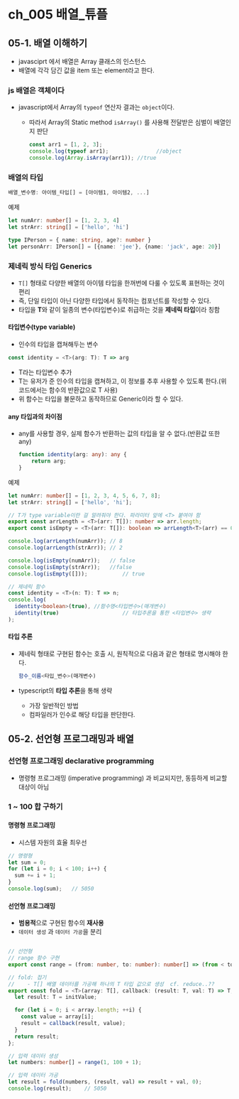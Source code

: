 # <a id="ch_004">ch_005 배열_튜플</a>



## 05-1. 배열 이해하기

- javasciprt 에서 배열은 Array 클래스의 인스턴스
- 배열에 각각 담긴 값을 item 또는 element라고 한다.



### js 배열은 **객체**이다

- javascript에서 Array의 `typeof` 연산자 결과는 `object`이다.

  - 따라서 Array의 Static method `isArray()` 를 사용해 전달받은 심벌이 배열인지 판단

    ```typescript
    const arr1 = [1, 2, 3];
    console.log(typeof arr1); 				//object
    console.log(Array.isArray(arr1)); //true
    ```

    

### 배열의 타입

```typescript
배열_변수명: 아이템_타입[] = [아이템1, 아이템2, ...]
```

예제

```typescript
let numArr: number[] = [1, 2, 3, 4]
let strArr: string[] = ['hello', 'hi']

type IPerson = { name: string, age?: number }
let personArr: IPerson[] = [{name: 'jee'}, {name: 'jack', age: 20}]
```



### 제네릭 방식 타입 Generics

- `T[]` 형태로 다양한 배열의 아이템 타입을 한꺼번에 다룰 수 있도록 표현하는 것이 편리
- 즉, 단일 타입이 아닌 다양한 타입에서 동작하는 컴포넌트를 작성할 수 있다.
- 타입을 **T**와 같이 일종의 변수(타입변수)로 취급하는 것을 **제네릭 타입**이라 칭함

#### 타입변수(type variable)

- 인수의 타입을 캡쳐해두는 변수

```typescript
const identity = <T>(arg: T): T => arg
```

- T라는 타입변수 추가
- T는 유저가 준 인수의 타입을 캡쳐하고, 이 정보를 추후 사용할 수 있도록 한다.(위 코드에서는 함수의 반환값으로 T 사용)
- 위 함수는 타입을 불문하고 동작하므로 Generic이라 할 수 있다.



#### any 타입과의 차이점

- any를 사용할 경우, 실제 함수가 반환하는 값의 타입을 알 수 없다.(반환값 또한 any)

  ```typescript
  function identity(arg: any): any {
      return arg;
  }
  ```

예제

```typescript
let numArr: number[] = [1, 2, 3, 4, 5, 6, 7, 8];
let strArr: string[] = ['hello', 'hi'];

// T가 type variable이란 걸 알려줘야 한다. 파라미터 앞에 <T> 붙여야 함
export const arrLength = <T>(arr: T[]): number => arr.length;
export const isEmpty = <T>(arr: T[]): boolean => arrLength<T>(arr) == 0;

console.log(arrLength(numArr));	// 8
console.log(arrLength(strArr));	// 2

console.log(isEmpty(numArr));	// false
console.log(isEmpty(strArr));	//false
console.log(isEmpty([]));			// true
```



```typescript
// 제네릭 함수
const identity = <T>(n: T): T => n;
console.log(
  identity<boolean>(true), //함수명<타입변수>(매개변수)
  identity(true)					// 타입추론을 통한 <타입변수> 생략
);
```

#### 타입 추론

- 제네릭 형태로 구현된 함수는 호출 시, 원칙적으로 다음과 같은 형태로 명시해야 한다.

  ```typescript
  함수_이름<타입_변수>(매개변수)
  ```

- typescript의 **타입 추론**을 통해 생략
  - 가장 일반적인 방법
  - 컴파일러가 인수로 해당 타입을 판단한다.



## 05-2. 선언형 프로그래밍과 배열

### 선언형 프로그래밍 declarative programming

- 명령형 프로그래밍 (imperative programming) 과 비교되지만, 동등하게 비교할 대상이 아님

### 1 ~ 100 합 구하기

#### 명령형 프로그래밍

- 시스템 자원의 효율 최우선

```typescript
// 명령형
let sum = 0;
for (let i = 0; i < 100; i++) {
  sum += i + 1;
}
console.log(sum);	// 5050

```



#### 선언형 프로그래밍

- **범용적**으로 구현된 함수의 **재사용**
- `데이터 생성` 과 `데이터 가공`을 분리

```typescript

// 선언형
// range 함수 구현
export const range = (from: number, to: number): number[] => (from < to ? [from, ...range(from + 1, to)] : []);

// fold: 접기
//    - T[] 배열 데이터를 가공해 하나의 T 타입 값으로 생성  cf. reduce..??
export const fold = <T>(array: T[], callback: (result: T, val: T) => T, initValue: T) => {
  let result: T = initValue;

  for (let i = 0; i < array.length; ++i) {
    const value = array[i];
    result = callback(result, value);
  }
  return result;
};

// 입력 데이터 생성
let numbers: number[] = range(1, 100 + 1);

// 입력 데이터 가공
let result = fold(numbers, (result, val) => result + val, 0);
console.log(result);	// 5050


```

